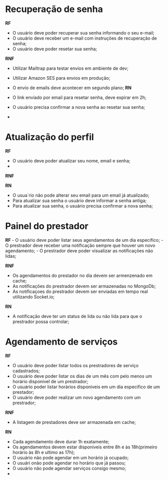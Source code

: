 # Recuperação de senha

**RF**

- O usuário deve poder recuperar sua senha informando o seu e-mail;
- O usuário deve receber um e-mail com instruções de recuperação de senha;
- O usuário deve poder resetar sua senha;


**RNF**

- Utilizar Mailtrap para testar envios em ambiente de dev;
- Utilizar Amazon SES para envios em produção;
- O envio de emails deve acontecer em segundo plano;
**RN**

 - O link enviado  por email para resetar  senha, deve expirar em 2h;
 - O usuário precisa  confirmar  a nova senha  ao resetar sua senha;
 -
# Atualização do perfil
**RF**
- O usuário deve poder atualizar seu nome, email e senha;
-

**RNF**


**RN**
- O usua´rio não pode alterar seu email para um email  já atualizado;
- Para atualizar sua senha o usuário deve informar  a senha antiga;
- Para atualizar sua senha, o usuário precisa confirmar  a nova senha;

# Painel do prestador

**RF**
    - O usuário deve poder listar seus agendamentos de um dia especifico;
    - O prestrador deve receber uma notificação sempre que  houver um novo  agendamento;
    - O prestrador deve poder visualizar  as notificações não lidas;

**RNF**
- Os agendamentos do prestador no dia devem ser armenzenado em cache;
- As notificações do prestrador devem ser armazenadas  no MongoDb;
- As notificaçoes do prestrador devem ser enviadas em tempo real utilizando Socket.io;

**RN**

- A notificação deve ter um status de lida ou não lida  para que o prestrador possa controlar;

# Agendamento de serviços

**RF**

- O usuário deve poder listar todos os prestradores de serviço cadastrados;
- O usuário deve poder listar os dias de um mês com pelo menos um horário disponível de um prestrador;
-  O usuário  poder listar horários disponiveis em um dia especifico de um prestador;
-  O usuário  deve poder realizar  um novo agendamento com um prestrador;

**RNF**
- A listagem de prestadores deve ser armazenada em cache;

**RN**
- Cada agendamento deve durar  1h exatamente;
- Os agendamentos devem estar  disponiveis entre 8h e às 18h(primeiro horário às 8h e ultimo as 17h);
- O usuário não pode  agendar em um horário já ocupado;
- O usuári onão pode agendar no horário que já passou;
- O usuário não pode agendar serviços  consigo mesmo;
-
